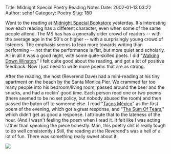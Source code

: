 Title: Midnight Special Poetry Reading Notes
Date: 2002-01-13 03:22
Author: schof
Category: Poetry
Slug: 180

Went to the reading at [Midnight Special
Bookstore](http://www.msbooks.com/) yesterday. It's interesting how each
reading has a different character, even when some of the same people
attend. The MS has has a generally older crowd of readers -- with the
average age in the 50's or higher -- with a surprisingly young crowd of
listeners. The emphasis seems to lean more towards writing than
performing -- not that the performance is flat, but more quiet and
scholarly. All in all it was a good night, with some quite-skilled
poets. I did "[Walking Down
Winston](http://schof.org/2001/12/20/walking-down-winston/ "Walking Down Winston")."
I felt quite good about the reading, and got a lot of positive feedback.
Now I just need to write more poems that are as strong.

After the reading, the host (Reverend Dave) had a mini-reading at his
tiny apartment on the beach by the Santa Monica Pier. We crammed far too
many people into his bedroom/living room, passed around the beer and the
snacks, and had a rockin' good time. Each person read one or two poems
(there seemed to be no set policy, but nobody abused the room) and then
passed the baton off to someone else. I read "[Tacos
México](http://schof.org/2001/01/01/tacos-mexico/ "Tacos México")" as
the first poem of the evening, which got a great response, and "[The Sum
Of
Tears](http://schof.org/2001/03/04/the-sum-of-tears/ "The Sum Of Tears"),"
which didn't get as good a response. I attribute that to the lateness of
the hour. (And I wasn't feeling the poem when I read it. It felt like I
was acting rather than speaking the piece honestly. Man, this poetry
shit is really tough to do well consistently.) Still, the reading at the
Reverend's was a hell of a lot of fun. There was something really sweet
about it.

<div class="blogger-post-footer">

![](https://blogger.googleusercontent.com/tracker/3260830-8640988?l=schoword.blogspot.com)

</div>
